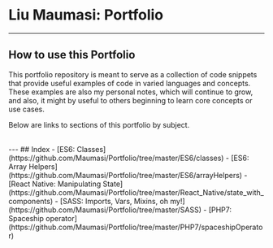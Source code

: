 
# Liu Maumasi: Portfolio
---
## How to use this Portfolio

This portfolio repository is meant to serve as a collection of code snippets that provide useful examples of code in varied languages and concepts. These examples are also my personal notes, which will continue to grow, and also, it might by useful to others beginning to learn core concepts or use cases.
<br>

Below are links to sections of this portfolio by subject.


<br>
---
## Index
- [ES6: Classes](https://github.com/Maumasi/Portfolio/tree/master/ES6/classes)
- [ES6: Array Helpers](https://github.com/Maumasi/Portfolio/tree/master/ES6/arrayHelpers)
- [React Native: Manipulating State](https://github.com/Maumasi/Portfolio/tree/master/React_Native/state_with_components)
- [SASS: Imports, Vars, Mixins, oh my!](https://github.com/Maumasi/Portfolio/tree/master/SASS)
- [PHP7: Spaceship operator](https://github.com/Maumasi/Portfolio/tree/master/PHP7/spaceshipOperator)
